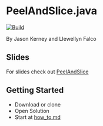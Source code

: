 # PeelAndSlice.java
[![Build](../../actions/workflows/build.yml/badge.svg)](../../actions/workflows/build.yml)

By Jason Kerney and Llewellyn Falco

## Slides
For slides check out [PeelAndSlice](https://github.com/jason-kerney/PeelAndSlice/)

## Getting Started

* Download or clone
* Open Solution
* Start at [how_to.md](https://github.com/jason-kerney/PeelAndSlice.Net/blob/main/PeelAndSlice.Tests/how_to.md)
